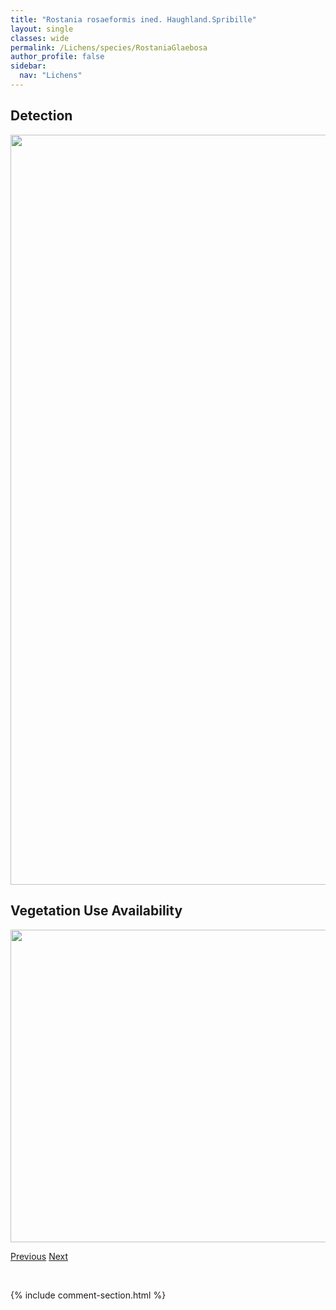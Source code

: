 ```yaml
---
title: "Rostania rosaeformis ined. Haughland.Spribille"
layout: single
classes: wide
permalink: /Lichens/species/RostaniaGlaebosa
author_profile: false
sidebar:
  nav: "Lichens"
---
```


<h2>Detection</h2>

<a href="https://drive.google.com/uc?export=view&id=1Kb5XOSelsiqGRq8zoRA9bgNV2B5zxIlW">
<img src="https://drive.google.com/uc?export=view&id=1Kb5XOSelsiqGRq8zoRA9bgNV2B5zxIlW" height = "1200" width = "800">
</a>


<h2>Vegetation Use Availability</h2>

<a href="https://drive.google.com/uc?export=view&id=1hMzuZC4OJLSAThFGczCrIgeDjqOyua6u">
<img src="https://drive.google.com/uc?export=view&id=1hMzuZC4OJLSAThFGczCrIgeDjqOyua6u" height = "500" width = "1000">
</a>


<a href="/DevelopmentWebsite/Lichens/species/RostaniaVespertillionis" class="pagination--pager" title="Rostania glaebosa ined. Haughland Spribille">Previous</a> <a href="/DevelopmentWebsite/Lichens/species/SarcogyneWheeleri" class="pagination--pager" title="Sarcogyne wheeleri">Next</a>

<p>&nbsp;</p>

{% include comment-section.html %}
